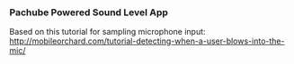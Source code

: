 ### Pachube Powered Sound Level App

Based on this tutorial for sampling microphone input:
http://mobileorchard.com/tutorial-detecting-when-a-user-blows-into-the-mic/

